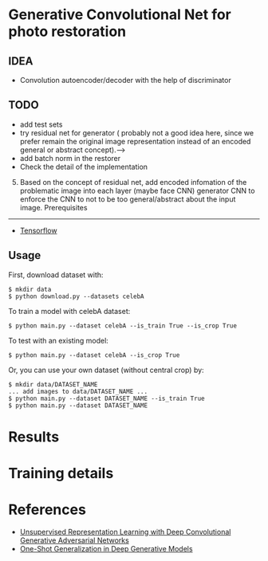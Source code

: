 Generative Convolutional Net for photo restoration
====================
## IDEA
* Convolution autoencoder/decoder with the help of discriminator

## TODO
* add test sets
* try residual net for generator ( probably not a good idea here, since we prefer remain the original image representation instead of an encoded general or abstract concept).-->
* add batch norm in the restorer
* Check the detail of the implementation 

5. Based on the concept of residual net, add encoded infomation of the problematic image into each layer (maybe face CNN) generator CNN to enforce the CNN to not to be too general/abstract about the input image.
Prerequisites
-------------
- [Tensorflow](https://www.tensorflow.org/)

Usage
-----
First, download dataset with:

    $ mkdir data
    $ python download.py --datasets celebA

To train a model with celebA dataset:

    $ python main.py --dataset celebA --is_train True --is_crop True

To test with an existing model:

    $ python main.py --dataset celebA --is_crop True

Or, you can use your own dataset (without central crop) by:

    $ mkdir data/DATASET_NAME
    ... add images to data/DATASET_NAME ...
    $ python main.py --dataset DATASET_NAME --is_train True
    $ python main.py --dataset DATASET_NAME

# Results

# Training details

# References
 * [Unsupervised Representation Learning with Deep Convolutional Generative Adversarial Networks](https://github.com/Newmu/dcgan_code)
 * [One-Shot Generalization in Deep Generative Models](http://arxiv.org/pdf/1603.05027.pdf)
